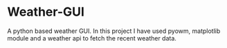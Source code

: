 # Weather-GUI
A python based weather GUI. In this project I have used pyowm, matplotlib module and a weather api to fetch the recent weather data. 
